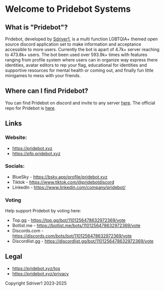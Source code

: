 
 # Welcome to Pridebot Systems

## What is "Pridebot"?
Pridebot, developed by [Sdriver1](https://github.com/sdriver1), is a multi function LGBTQIA+ themed open source discord application set to make information and acceptance accessible to more users. Currently the bot is apart of 4.7k+ server reaching to 473.8k+ users. The bot been used over 593.9k+ times with features ranging from profile system where users can in organize way express there identities, avatar editors to rep your flag, educational for identities and supportive resources for mental health or coming out, and finally fun little minigames to mess with your friends.

## Where can I find Pridebot?
You can find Pridebot on discord and invite to any server [here](https://pridebot.xyz/invite). The official repo for Pridebot is [here](https://pridebot.xyz/github). 

## Links
### Website:
- https://pridebot.xyz
- https://pfp.pridebot.xyz

### Socials:
- BlueSky - https://bsky.app/profile/pridebot.xyz
- Tiktok - https://www.tiktok.com/@pridebotdiscord
- LinkedIn - https://www.linkedin.com/company/pridebot/

### Voting
Help support Pridebot by voting here:
- Top.gg - https://top.gg/bot/1101256478632972369/vote
- Botlist.me - https://botlist.me/bots/1101256478632972369/vote
- Discords.com - https://discords.com/bots/bot/1101256478632972369/vote
- Discordlist.gg - https://discordlist.gg/bot/1101256478632972369/vote

## Legal
- https://pridebot.xyz/tos
- https://pridebot.xyz/privacy

Copyright Sdriver1 2023-2025
    